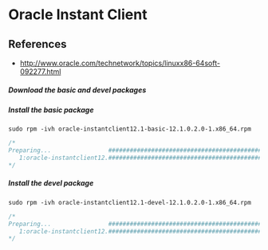 # Oracle Instant Client

## References
* http://www.oracle.com/technetwork/topics/linuxx86-64soft-092277.html

##### Download the basic and devel packages

##### Install the basic package
```
sudo rpm -ivh oracle-instantclient12.1-basic-12.1.0.2.0-1.x86_64.rpm 
```
```c
/*
Preparing...                ########################################### [100%]
   1:oracle-instantclient12.########################################### [100%]
*/
```

##### Install the devel package
```
sudo rpm -ivh oracle-instantclient12.1-devel-12.1.0.2.0-1.x86_64.rpm 
```
```c
/*
Preparing...                ########################################### [100%]
   1:oracle-instantclient12.########################################### [100%]
*/
```

